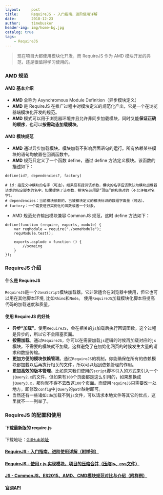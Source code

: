```yaml
---
layout:     post
title:      RequireJS - 入门指南、进阶使用详解
date:       2018-12-23
author:     timebusker
header-img: img/home-bg.jpg
catalog: true
tags:
    - RequireJS
---
```


> 现在项目大都使用模块化开发，而 RequireJS 作为 AMD 模块开发的典范，还是很值得学习使用的。

### AMD 规范
#### AMD 基本介绍
- **AMD** 全称为 Asynchromous Module Definition（异步模块定义） 
- **AMD** 是 RequireJS 在推广过程中对模块定义的规范化产出，它是一个在浏览器端模块化开发的规范。
- **AMD** 模式可以用于浏览器环境并且允许非同步加载模块，同时又能**保证正确的顺序**，也可以**按需动态加载模块**。

#### AMD 模块规范
- **AMD** 通过异步加载模块。模块加载不影响后面语句的运行。所有依赖某些模块的语句均放置在回调函数中。
- **AMD** 规范只定义了一个函数 define，通过 define 方法定义模块。该函数的描述如下：

```
define(id?, dependencies?, factory)

# id：指定义中模块的名字（可选）。如果没有提供该参数，模块的名字应该默认为模块加载器请求的指定脚本的名字。如果提供了该参数，模块名必须是“顶级”的和绝对的（不允许相对名字）。
# dependencies：当前模块依赖的，已被模块定义的模块标识的数组字面量（可选）。
# factory：一个需要进行实例化的函数或者一个对象。
```

- AMD 规范允许输出模块兼容 CommonJS 规范，这时 define 方法如下：

```
define(function (require, exports, module) {
    var reqModule = require("./someModule");
    requModule.test();
      
    exports.asplode = function () {
        //someing
    }
});
```

### RequireJS 介绍 
#### 什么是 RequireJS
`RequireJS`是一个`JavaScript`模块加载器。它非常适合在浏览器中使用，但它也可以用在其他脚本环境, 比如`Rhino`和`Node`。
使用`RequireJS`加载模块化脚本将提高代码的加载速度和质量。

#### 使用 RequireJS 的好处
- **异步“加载”**。使用`RequireJS`，会在相关的`js`加载后执行回调函数，这个过程是异步的，所以它不会阻塞页面。
- **按需加载**。通过`RequireJS`，你可以在需要加载`js`逻辑的时候再加载对应的`js`模块，不需要的模块就不加载，这样避免了在初始化网页的时候发生大量的请求和数据传输。
- **更加方便的模块依赖管理**。通过`RequireJS`的机制，你能确保在所有的依赖模块都加载以后再执行相关的文件，所以可以起到依赖管理的作用。
- **更加高效的版本管理**。比如原来我们使用的`script`脚本引入的方式来引入一个`jQuery2.x`的文件，但如果有`100`个页面都是这么引用的，如果想换成`jQuery3.x`，那你就不得不去改这`100`个页面。而使用`requireJS`只需要改一处地方，即修改`config`中`jQuery`的`path`映射即可。
- 当然还有一些诸如`cdn`加载不到`js`文件，可以请求本地文件等其它的优点，这里就不一一列举了。

### RequireJS 的配置和使用
#### 下载最新版的 require.js
下载地址：[GitHub地址](https://github.com/requirejs/requirejs/releases)

#### [RequireJS - 入门指南、进阶使用详解（附样例）](http://www.hangge.com/blog/cache/detail_1702.html)

#### [RequireJS - 使用 r.js 实现模块、项目的压缩合并（压缩js、css文件）](http://www.hangge.com/blog/cache/detail_1704.html)

#### [JS - CommonJS、ES2015、AMD、CMD模块规范对比与介绍（附样例）](http://www.hangge.com/blog/cache/detail_1686.html)

#### [官网API](https://requirejs.org/docs/api.html)